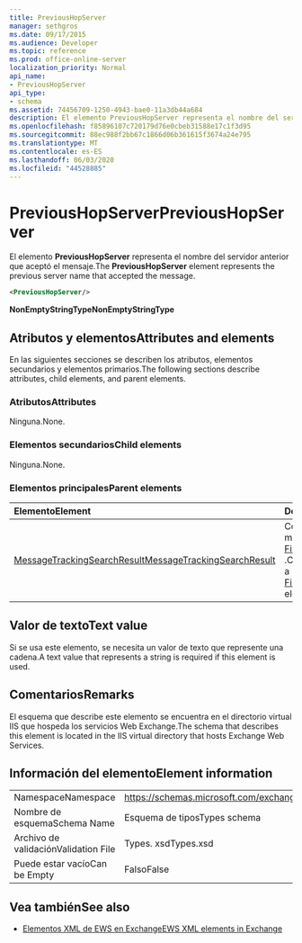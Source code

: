 ```yaml
---
title: PreviousHopServer
manager: sethgros
ms.date: 09/17/2015
ms.audience: Developer
ms.topic: reference
ms.prod: office-online-server
localization_priority: Normal
api_name:
- PreviousHopServer
api_type:
- schema
ms.assetid: 74456709-1250-4943-bae0-11a3db44a684
description: El elemento PreviousHopServer representa el nombre del servidor anterior que aceptó el mensaje.
ms.openlocfilehash: f85896107c720179d76e0cbeb31588e17c1f3d95
ms.sourcegitcommit: 88ec988f2bb67c1866d06b361615f3674a24e795
ms.translationtype: MT
ms.contentlocale: es-ES
ms.lasthandoff: 06/03/2020
ms.locfileid: "44528885"
---
```

# <a name="previoushopserver"></a><span data-ttu-id="072c8-103">PreviousHopServer</span><span class="sxs-lookup"><span data-stu-id="072c8-103">PreviousHopServer</span></span>

<span data-ttu-id="072c8-104">El elemento **PreviousHopServer** representa el nombre del servidor anterior que aceptó el mensaje.</span><span class="sxs-lookup"><span data-stu-id="072c8-104">The **PreviousHopServer** element represents the previous server name that accepted the message.</span></span> 
  
```XML
<PreviousHopServer/>
```

 <span data-ttu-id="072c8-105">**NonEmptyStringType**</span><span class="sxs-lookup"><span data-stu-id="072c8-105">**NonEmptyStringType**</span></span>
## <a name="attributes-and-elements"></a><span data-ttu-id="072c8-106">Atributos y elementos</span><span class="sxs-lookup"><span data-stu-id="072c8-106">Attributes and elements</span></span>

<span data-ttu-id="072c8-107">En las siguientes secciones se describen los atributos, elementos secundarios y elementos primarios.</span><span class="sxs-lookup"><span data-stu-id="072c8-107">The following sections describe attributes, child elements, and parent elements.</span></span>
  
### <a name="attributes"></a><span data-ttu-id="072c8-108">Atributos</span><span class="sxs-lookup"><span data-stu-id="072c8-108">Attributes</span></span>

<span data-ttu-id="072c8-109">Ninguna.</span><span class="sxs-lookup"><span data-stu-id="072c8-109">None.</span></span>
  
### <a name="child-elements"></a><span data-ttu-id="072c8-110">Elementos secundarios</span><span class="sxs-lookup"><span data-stu-id="072c8-110">Child elements</span></span>

<span data-ttu-id="072c8-111">Ninguna.</span><span class="sxs-lookup"><span data-stu-id="072c8-111">None.</span></span>
  
### <a name="parent-elements"></a><span data-ttu-id="072c8-112">Elementos principales</span><span class="sxs-lookup"><span data-stu-id="072c8-112">Parent elements</span></span>

|<span data-ttu-id="072c8-113">**Elemento**</span><span class="sxs-lookup"><span data-stu-id="072c8-113">**Element**</span></span>|<span data-ttu-id="072c8-114">**Descripción**</span><span class="sxs-lookup"><span data-stu-id="072c8-114">**Description**</span></span>|
|:-----|:-----|
|[<span data-ttu-id="072c8-115">MessageTrackingSearchResult</span><span class="sxs-lookup"><span data-stu-id="072c8-115">MessageTrackingSearchResult</span></span>](messagetrackingsearchresult.md) <br/> |<span data-ttu-id="072c8-116">Contiene un único resultado de mensaje para un elemento [FindMessageTrackingReportResponse](findmessagetrackingreportresponse.md) .</span><span class="sxs-lookup"><span data-stu-id="072c8-116">Contains a single message result for a [FindMessageTrackingReportResponse](findmessagetrackingreportresponse.md) element.</span></span>  <br/> |
   
## <a name="text-value"></a><span data-ttu-id="072c8-117">Valor de texto</span><span class="sxs-lookup"><span data-stu-id="072c8-117">Text value</span></span>

<span data-ttu-id="072c8-118">Si se usa este elemento, se necesita un valor de texto que represente una cadena.</span><span class="sxs-lookup"><span data-stu-id="072c8-118">A text value that represents a string is required if this element is used.</span></span>
  
## <a name="remarks"></a><span data-ttu-id="072c8-119">Comentarios</span><span class="sxs-lookup"><span data-stu-id="072c8-119">Remarks</span></span>

<span data-ttu-id="072c8-120">El esquema que describe este elemento se encuentra en el directorio virtual IIS que hospeda los servicios Web Exchange.</span><span class="sxs-lookup"><span data-stu-id="072c8-120">The schema that describes this element is located in the IIS virtual directory that hosts Exchange Web Services.</span></span>
  
## <a name="element-information"></a><span data-ttu-id="072c8-121">Información del elemento</span><span class="sxs-lookup"><span data-stu-id="072c8-121">Element information</span></span>

|||
|:-----|:-----|
|<span data-ttu-id="072c8-122">Namespace</span><span class="sxs-lookup"><span data-stu-id="072c8-122">Namespace</span></span>  <br/> |https://schemas.microsoft.com/exchange/services/2006/types  <br/> |
|<span data-ttu-id="072c8-123">Nombre de esquema</span><span class="sxs-lookup"><span data-stu-id="072c8-123">Schema Name</span></span>  <br/> |<span data-ttu-id="072c8-124">Esquema de tipos</span><span class="sxs-lookup"><span data-stu-id="072c8-124">Types schema</span></span>  <br/> |
|<span data-ttu-id="072c8-125">Archivo de validación</span><span class="sxs-lookup"><span data-stu-id="072c8-125">Validation File</span></span>  <br/> |<span data-ttu-id="072c8-126">Types. xsd</span><span class="sxs-lookup"><span data-stu-id="072c8-126">Types.xsd</span></span>  <br/> |
|<span data-ttu-id="072c8-127">Puede estar vacío</span><span class="sxs-lookup"><span data-stu-id="072c8-127">Can be Empty</span></span>  <br/> |<span data-ttu-id="072c8-128">Falso</span><span class="sxs-lookup"><span data-stu-id="072c8-128">False</span></span>  <br/> |
   
## <a name="see-also"></a><span data-ttu-id="072c8-129">Vea también</span><span class="sxs-lookup"><span data-stu-id="072c8-129">See also</span></span>



- [<span data-ttu-id="072c8-130">Elementos XML de EWS en Exchange</span><span class="sxs-lookup"><span data-stu-id="072c8-130">EWS XML elements in Exchange</span></span>](ews-xml-elements-in-exchange.md)

